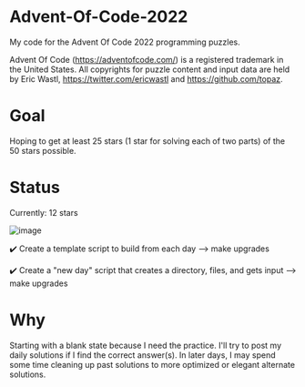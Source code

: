 # Advent-Of-Code-2022
My code for the Advent Of Code 2022 programming puzzles.


Advent Of Code (https://adventofcode.com/) is a registered trademark in the United States. All copyrights for puzzle content and input data are held by Eric Wastl, https://twitter.com/ericwastl and https://github.com/topaz.

# Goal
Hoping to get at least 25 stars (1 star for solving each of two parts) of the 50 stars possible.

# Status
Currently: 12 stars


![image](https://user-images.githubusercontent.com/91928992/205961272-33a1f87f-02d2-4036-87a9-993fa8750d4d.png)


:heavy_check_mark: Create a template script to build from each day --> make upgrades


:heavy_check_mark: Create a "new day" script that creates a directory, files, and gets input --> make upgrades


# Why
Starting with a blank state because I need the practice. I'll try to post my daily solutions if I find the correct answer(s). In later days, I may spend some time cleaning up past solutions to more optimized or elegant alternate solutions.

